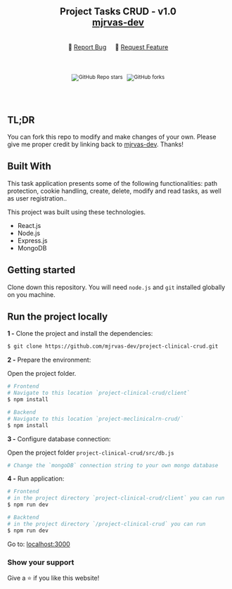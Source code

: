 <h2 align="center">
  Project Tasks CRUD - v1.0<br/>
  <a href="https://github.com/mjrvas-dev" target="_blank">mjrvas-dev</a>
</h2>

<br/>

<div align="center">
    🔹 
  <a href="https://github.com/mjrvas-dev/project-clinical-crud/issues">Report Bug</a> &nbsp; &nbsp;
    🔹
  <a href="https://github.com/mjrvas-dev/project-clinical-crud/issues">Request Feature</a>
</div>

<div align="center">
  <sup>
    <br />
    <br />
    <br />
  
![GitHub Repo stars](https://img.shields.io/github/stars/mjrvas-dev/project-clinical-crud?color=red&logo=github&style=for-the-badge) &nbsp;
  ![GitHub forks](https://img.shields.io/github/forks/mjrvas-dev/project-clinical-crud?color=red&logo=github&style=for-the-badge)<em></em>

  </sup>
  <br />
  <br />
</div>




## TL;DR

You can fork this repo to modify and make changes of your own. Please give me proper credit by linking back to [mjrvas-dev](https://github.com/mjrvas-dev/project-clinical-crud.git). Thanks!


## Built With

This task application presents some of the following functionalities: path protection, cookie handling, create, delete, modify and read tasks, as well as user registration..<br/>

This project was built using these technologies.

- React.js
- Node.js
- Express.js
- MongoDB

## Getting started

Clone down this repository. You will need `node.js` and `git` installed globally on you machine.

## Run the project locally

**1 -** Clone the project and install the dependencies:

```sh
$ git clone https://github.com/mjrvas-dev/project-clinical-crud.git
```
**2 -** Prepare the environment:

Open the project folder.
```sh
# Frontend 
# Navigate to this location `project-clinical-crud/client`
$ npm install

# Backend
# Navigate to this location `project-meclinicalrn-crud/`
$ npm install
```
**3 -** Configure database connection:

Open the project folder `project-clinical-crud/src/db.js`
```sh
# Change the `mongoDB` connection string to your own mongo database
```
**4 -** Run application:

```sh
# Frontend
# in the project directory `project-clinical-crud/client` you can run
$ npm run dev

# Backtend
# in the project directory `/project-clinical-crud` you can run
$ npm run dev 
```

Go to: [localhost:3000](http://localhost:3000/)

### Show your support

Give a ⭐ if you like this website!





